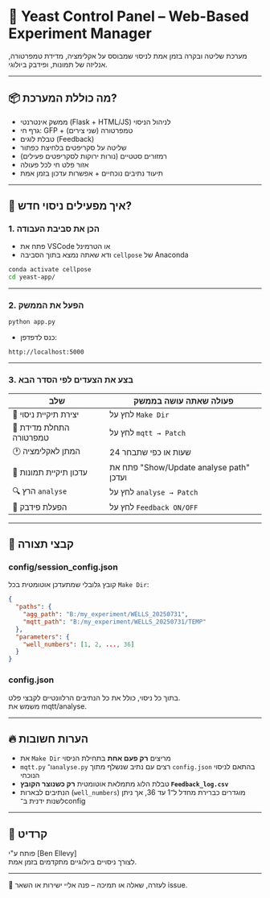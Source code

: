 

# 🧬 Yeast Control Panel – Web-Based Experiment Manager

מערכת שליטה ובקרה בזמן אמת לניסוי שמבוסס על אקלימציה, מדידת טמפרטורה, אנליזה של תמונות, ופידבק ביולוגי.

---

## 📦 מה כוללת המערכת?

- ממשק אינטרנטי (Flask + HTML/JS) לניהול הניסוי
- גרף חי: GFP + טמפרטורה (שני צירים)
- טבלת לוגים (Feedback)
- שליטה על סקריפטים בלחיצת כפתור
- רמזורים סטטיים (נורות ירוקות לסקריפטים פעילים)
- אזור פלט חי לכל פעולה
- תיעוד נתיבים נוכחיים + אפשרות עדכון בזמן אמת

---

## 🧭 איך מפעילים ניסוי חדש?

### 1. **הכן את סביבת העבודה**
- פתח את VSCode או הטרמינל
- ודא שאתה נמצא בתוך הסביבה `cellpose` של Anaconda

```bash
conda activate cellpose
cd yeast-app/
```

---

### 2. **הפעל את הממשק**

```bash
python app.py
```

- כנס לדפדפן:
```
http://localhost:5000
```

---

### 3. **בצע את הצעדים לפי הסדר הבא**

| שלב                     | פעולה שאתה עושה בממשק |
|--------------------------|------------------------|
| 📁 יצירת תיקיית ניסוי    | לחץ על `Make Dir`      |
| 📡 התחלת מדידת טמפרטורה | לחץ על `mqtt → Patch` |
| 🕐 המתן לאקלימציה         | 24 שעות או כפי שתבחר   |
| 🧪 עדכון תיקיית תמונות   | פתח את "Show/Update analyse path" ועדכן |
| 🔍 הרץ `analyse`         | לחץ על `analyse → Patch` |
| 🔁 הפעלת פידבק           | לחץ על `Feedback ON/OFF` |

---

## 📂 קבצי תצורה

### config/session_config.json  
קובץ גלובלי שמתעדכן אוטומטית בכל `Make Dir`:

```json
{
  "paths": {
    "agg_path": "B:/my_experiment/WELLS_20250731",
    "mqtt_path": "B:/my_experiment/WELLS_20250731/TEMP"
  },
  "parameters": {
    "well_numbers": [1, 2, ..., 36]
  }
}
```

### config.json  
בתוך כל ניסוי, כולל את כל הנתיבים הרלוונטיים לקבצי פלט.  
משמש את mqtt/analyse.

---

## 🔥 הערות חשובות

- את `Make Dir` מריצים **רק פעם אחת** בתחילת הניסוי
- `mqtt.py` ו־`analyse.py` רצים עם נתיב שנשלף מתוך `config.json` בהתאם לניסוי הנוכחי
- טבלת הלוג מתמלאת אוטומטית **רק כשנוצר הקובץ `Feedback_log.csv`**
- הנתיבים לבארות (`well_numbers`) מוגדרים כברירת מחדל ל־1 עד 36, אך ניתן לשנות ידנית ב־config

---

## 👤 קרדיט

פותח ע"י [Ben Ellevy]  
לצורך ניסויים ביולוגיים מתקדמים בזמן אמת.

---

📍 לעזרה, שאלה או תמיכה – פנה אליי ישירות או השאר issue.